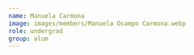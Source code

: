 ```yaml
---
name: Manuela Carmona
image: images/members/Manuela Ocampo Carmona.webp
role: undergrad
group: alum
---
```


